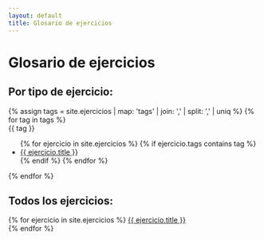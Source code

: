 ```yaml
---
layout: default
title: Glosario de ejercicios
---
```

<div class="col-8 col-mx-auto">
<h1>Glosario de ejercicios</h1>
<div class="flexrow">
<div class="flexcolumn" >
<h2>Por tipo de ejercicio:</h2>
<div class="card-body" id="cuerpoEjercicios">
{% assign tags =  site.ejercicios | map: 'tags' | join: ','  | split: ',' | uniq %}
{% for tag in tags %}

<div class="dropdown text-bold text-capitalize ">
  <a class="btn btn-link dropdown-toggle strong b" tabindex="0">
    {{ tag }} <i class="icon icon-caret"></i>
  </a>
  <!-- menu component -->
  <ul class="menu strong b ">
    {% for ejercicio in site.ejercicios %}
    {% if ejercicio.tags contains tag %}
    <li class="strong b"><a class="strong b" href="{{ site.baseurl }}{{ ejercicio.url }}">{{ ejercicio.title }}</a></li>
    {% endif %}
  {% endfor %}
  </ul>
</div>
{% endfor %}
</div>
</div>
<div class="flexcolumn card">
<div class="card-header"><h2>Todos los ejercicios:</h2></div>
<div class="card-body">
{% for ejercicio in site.ejercicios %}

   <a id="extitle" href="/calisteniablog{{ ejercicio.url }}">
      {{ ejercicio.title }}
   </a>
   <br>
{% endfor %}

</div>
</div>
</div>
<!--
<ul>
  {% for ejercicio in site.ejercicios %}
    <li>
      <h2><a href="{{ ejercicio.url }}">{{ ejercicio.title }}</a></h2>
      <p>{{ ejercicio.content | markdownify }}</p>
    </li>
  {% endfor %}
</ul>

-->
